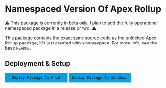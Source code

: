 # Namespaced Version Of Apex Rollup

⚠ This package is currently in beta only. I plan to add the fully operational namespaced package in a release or two. ⚠

This package contains the exact same source code as the unlocked Apex Rollup package; it's just created with a namespace. For more info, see the base `README`.

## Deployment & Setup

<a href="https://login.salesforce.com/packaging/installPackage.apexp?p0=04t6g000008b0S9AAI">
  <img alt="Deploy to Salesforce"
       src="./media/deploy-package-to-prod.png">
</a>

<a href="https://test.salesforce.com/packaging/installPackage.apexp?p0=04t6g000008b0S9AAI">
  <img alt="Deploy to Salesforce Sandbox"
       src="./media/deploy-package-to-sandbox.png">
</a>
